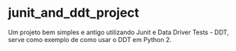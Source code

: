 # junit_and_ddt_project
Um projeto bem simples e antigo utilizando Junit e Data Driver Tests - DDT, serve como exemplo de como usar o DDT em Python 2.
